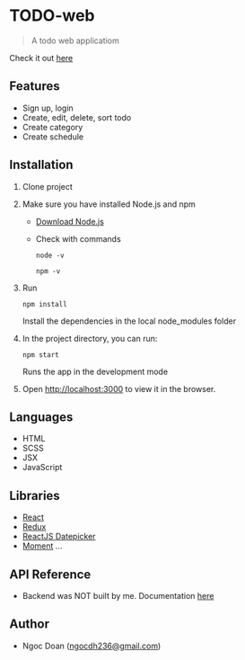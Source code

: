 # TODO-web
>A todo web applicatiom

Check it out [here](http://www.titekapps.com)

## Features
- Sign up, login
- Create, edit, delete, sort todo
- Create category
- Create schedule

## Installation
1. Clone project

2. Make sure you have installed Node.js and npm

	* [Download Node.js](https://nodejs.org/en/download/)

	* Check with commands

		`node -v`

		`npm -v`

3. Run

	`npm install`

	Install the dependencies in the local node_modules folder

4. In the project directory, you can run:

	`npm start`

	Runs the app in the development mode

5. Open [http://localhost:3000](http://localhost:3000) to view it in the browser.

## Languages
* HTML
* SCSS
* JSX
* JavaScript

## Libraries
* [React](https://reactjs.org)
* [Redux](https://redux.js.org)
* [ReactJS Datepicker](https://reactdatepicker.com)
* [Moment](https://momentjs.com)
...

## API Reference 
* Backend was NOT built by me. Documentation [here](http://muzify.eu/swagger-ui.html#/)

## Author
* Ngoc Doan (ngocdh236@gmail.com)